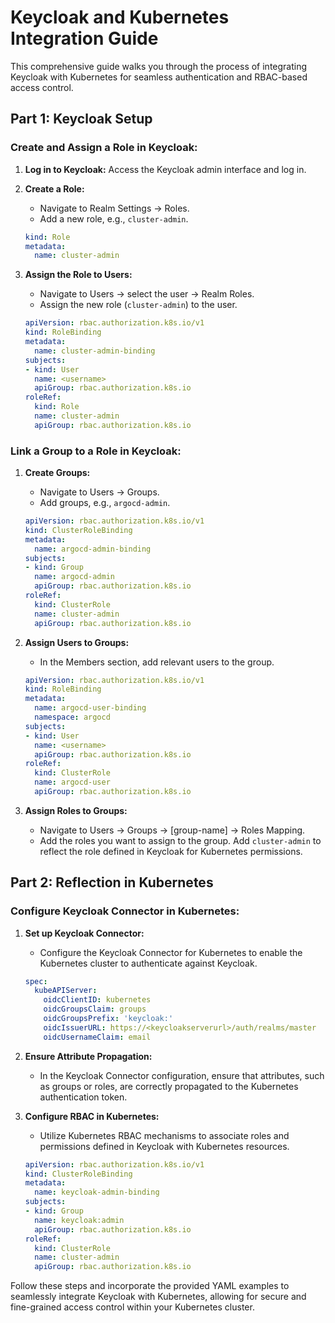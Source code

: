 # Keycloak and Kubernetes Integration Guide

This comprehensive guide walks you through the process of integrating Keycloak with Kubernetes for seamless authentication and RBAC-based access control.

## Part 1: Keycloak Setup

### Create and Assign a Role in Keycloak:

1. **Log in to Keycloak:**
   Access the Keycloak admin interface and log in.

2. **Create a Role:**
   - Navigate to Realm Settings -> Roles.
   - Add a new role, e.g., `cluster-admin`.

   ```yaml
   kind: Role
   metadata:
     name: cluster-admin
   ```

3. **Assign the Role to Users:**
   - Navigate to Users -> select the user -> Realm Roles.
   - Assign the new role (`cluster-admin`) to the user.

   ```yaml
   apiVersion: rbac.authorization.k8s.io/v1
   kind: RoleBinding
   metadata:
     name: cluster-admin-binding
   subjects:
   - kind: User
     name: <username>
     apiGroup: rbac.authorization.k8s.io
   roleRef:
     kind: Role
     name: cluster-admin
     apiGroup: rbac.authorization.k8s.io
   ```

### Link a Group to a Role in Keycloak:

1. **Create Groups:**
   - Navigate to Users -> Groups.
   - Add groups, e.g., `argocd-admin`.

   ```yaml
   apiVersion: rbac.authorization.k8s.io/v1
   kind: ClusterRoleBinding
   metadata:
     name: argocd-admin-binding
   subjects:
   - kind: Group
     name: argocd-admin
     apiGroup: rbac.authorization.k8s.io
   roleRef:
     kind: ClusterRole
     name: cluster-admin
     apiGroup: rbac.authorization.k8s.io
   ```

2. **Assign Users to Groups:**
   - In the Members section, add relevant users to the group.

   ```yaml
   apiVersion: rbac.authorization.k8s.io/v1
   kind: RoleBinding
   metadata:
     name: argocd-user-binding
     namespace: argocd
   subjects:
   - kind: User
     name: <username>
     apiGroup: rbac.authorization.k8s.io
   roleRef:
     kind: ClusterRole
     name: argocd-user
     apiGroup: rbac.authorization.k8s.io
   ```

3. **Assign Roles to Groups:**
   - Navigate to Users -> Groups -> [group-name] -> Roles Mapping.
   - Add the roles you want to assign to the group. Add `cluster-admin` to reflect the role defined in Keycloak for Kubernetes permissions.

## Part 2: Reflection in Kubernetes

### Configure Keycloak Connector in Kubernetes:

1. **Set up Keycloak Connector:**
   - Configure the Keycloak Connector for Kubernetes to enable the Kubernetes cluster to authenticate against Keycloak.

   ```yaml
   spec:
     kubeAPIServer:
       oidcClientID: kubernetes
       oidcGroupsClaim: groups
       oidcGroupsPrefix: 'keycloak:'
       oidcIssuerURL: https://<keycloakserverurl>/auth/realms/master
       oidcUsernameClaim: email
   ```

2. **Ensure Attribute Propagation:**
   - In the Keycloak Connector configuration, ensure that attributes, such as groups or roles, are correctly propagated to the Kubernetes authentication token.

3. **Configure RBAC in Kubernetes:**
   - Utilize Kubernetes RBAC mechanisms to associate roles and permissions defined in Keycloak with Kubernetes resources.

   ```yaml
   apiVersion: rbac.authorization.k8s.io/v1
   kind: ClusterRoleBinding
   metadata:
     name: keycloak-admin-binding
   subjects:
   - kind: Group
     name: keycloak:admin
     apiGroup: rbac.authorization.k8s.io
   roleRef:
     kind: ClusterRole
     name: cluster-admin
     apiGroup: rbac.authorization.k8s.io
   ```

Follow these steps and incorporate the provided YAML examples to seamlessly integrate Keycloak with Kubernetes, allowing for secure and fine-grained access control within your Kubernetes cluster.
